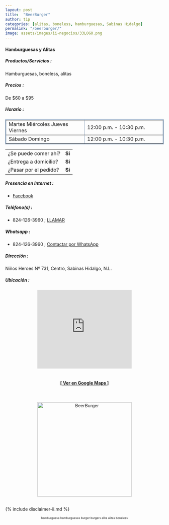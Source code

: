 ```yaml
--- 
layout: post
title:  "BeerBurger"
author: tip
categories: [alitas, boneless, hamburguesas, Sabinas Hidalgo]
permalink: "/beerburger/"
image: assets/images/ii-negocios/33LOGO.png
---
```

#### Hamburguesas y Alitas

##### Productos/Servicios :

Hamburguesas, boneless, alitas

##### Precios :

De $60 a $95

##### Horario :

<table border="2" bordercolor="#8299b3" cellpadding="4" cellspacing="5">
<colgroup>
    <col width="50%" />
    <col width="50%" />
</colgroup>
    <tbody>
        <tr>
            <td>Martes Miércoles Jueves Viernes</td>
            <td>12:00 p.m. - 10:30 p.m.</td>
        </tr>
        <tr>
            <td>Sábado Domingo</td>
            <td>12:00 p.m. - 10:30 p.m.</td>
        </tr>
    </tbody>
</table>



|  |  |
| :----- | :-----: |
| ¿Se puede comer ahí? | **Si** |
| ¿Entrega a domicilio? | **Si** |
| ¿Pasar por el pedido? | **Si** |



##### Presencia en Internet :

- [Facebook][FB]

##### Teléfono(s) :

- 824-126-3960 ; [LLAMAR][Tel1]

##### Whatsapp :

- 824-126-3960 ; [Contactar por WhatsApp][WA1]

[FB]: https://www.facebook.com/BeerBurguer-595026850990675/

[Tel1]: tel:+528241263960

[WA1]: https://wa.me/528241263960?text=Hola,%20saludos%20desde%20PiiDO.

##### Dirección :

Niños Heroes Nº 731, Centro, Sabinas Hidalgo, N.L.

##### Ubicación :

<!--..... MAPAS .....-->
<center>
<iframe allowfullscreen="" height="250" loading="lazy" src="https://www.google.com/maps/embed?pb=!1m18!1m12!1m3!1d7976.523458162725!2d-100.18688219787242!3d26.500670425564508!2m3!1f0!2f0!3f0!3m2!1i1024!2i768!4f13.1!3m3!1m2!1s0x86623e87b8640d51%3A0x6f0c7400b013e7ed!2sNi%C3%B1os%20Heroes%20731%2C%20Ni%C3%B1os%20Heroes%2C%2065200%20Sabinas%20Hidalgo%2C%20N.L.!5e0!3m2!1sen!2smx!4v1620360769689!5m2!1sen!2smx" style="border: 0;" width="300"></iframe><!--//CAMBIAR : width="300" height="250" acá arriba ^^-->
<br/>
<br/>
<a href="https://goo.gl/maps/a3Zkj6YMR61nYX6p6" target="_blank"><h4>[ Ver en Google Maps ]</h4></a><!--//CAMBIAR URL aquí-->
<br/>
<br/>
</center>
<!--..... /MAPAS .....-->

<!-- ===== 2da IMAGEN ===== -->
<center>
    <img src="{{ site.baseurl }}/assets/images/ii-negocios/33producto.png" alt="BeerBurger" style="height: 300px;"/>
</center>

<br />

<!-- Disclaimer & palabras clave
================================================== -->
{% include disclaimer-ii.md %}
<center>
	<span style="font-size: xx-small;">
		<!--Palabras Clave-->hamburguesa hamburguesas burger burgers alita alitas boneless
	</span>
</center>



<!-- END
================================================== -->